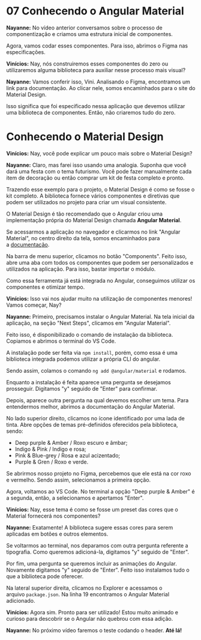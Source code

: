 # 07 Conhecendo o Angular Material

**Nayanne:** No vídeo anterior conversamos sobre o processo de componentização e criamos uma estrutura inicial de componentes.

Agora, vamos codar esses componentes. Para isso, abrimos o Figma nas especificações.

**Vinícios:** Nay, nós construiremos esses componentes do zero ou utilizaremos alguma biblioteca para auxiliar nesse processo mais visual?

**Nayanne:** Vamos conferir isso, Vini. Analisando o Figma, encontramos um link para documentação. Ao clicar nele, somos encaminhados para o site do Material Design.

Isso significa que foi especificado nessa aplicação que devemos utilizar uma biblioteca de componentes. Então, não criaremos tudo do zero.

# Conhecendo o Material Design

**Vinícios:** Nay, você pode explicar um pouco mais sobre o Material Design?

**Nayanne:** Claro, mas farei isso usando uma analogia. Suponha que você dará uma festa com o tema futurismo. Você pode fazer manualmente cada item de decoração ou então comprar um kit de festa completo e pronto.

Trazendo esse exemplo para o projeto, o Material Design é como se fosse o kit completo. A biblioteca fornece vários componentes e diretivas que podem ser utilizados no projeto para criar um visual consistente.

O Material Design é tão recomendado que o Angular criou uma implementação própria do Material Design chamada **Angular Material**.

Se acessarmos a aplicação no navegador e clicarmos no link "Angular Material", no centro direito da tela, somos encaminhados para a [documentação](https://material.angular.io/).

Na barra de menu superior, clicamos no botão "Components". Feito isso, abre uma aba com todos os componentes que podem ser personalizados e utilizados na aplicação. Para isso, bastar importar o módulo.

Como essa ferramenta já está integrada no Angular, conseguimos utilizar os componentes e otimizar tempo.

**Vinícios:** Isso vai nos ajudar muito na utilização de componentes menores! Vamos começar, Nay?

**Nayanne:** Primeiro, precisamos instalar o Angular Material. Na tela inicial da aplicação, na seção "Next Steps", clicamos em "Angular Material".

Feito isso, é disponibilizado o comando de instalação da biblioteca. Copiamos e abrimos o terminal do VS Code.

A instalação pode ser feita via `npm install`, porém, como essa é uma biblioteca integrada podemos utilizar a própria CLI do angular.

Sendo assim, colamos o comando `ng add @angular/material` e rodamos.

Enquanto a instalação é feita aparece uma pergunta se desejamos prosseguir. Digitamos "y" seguido de "Enter" para confirmar.

Depois, aparece outra pergunta na qual devemos escolher um tema. Para entendermos melhor, abrimos a documentação do Angular Material.

No lado superior direito, clicamos no ícone identificado por uma lada de tinta. Abre opções de temas pré-definidos oferecidos pela biblioteca, sendo:

- Deep purple & Amber / Roxo escuro e âmbar;
- Indigo & Pink / Indigo e rosa;
- Pink & Blue-grey / Rosa e azul acizentado;
- Purple & Gren / Roxo e verde.

Se abrirmos nosso projeto no Figma, percebemos que ele está na cor roxo e vermelho. Sendo assim, selecionamos a primeira opção.

Agora, voltamos ao VS Code. No terminal a opção "Deep purple & Amber" é a segunda, então, a selecionamos e apertamos "Enter".

**Vinícios:** Nay, esse tema é como se fosse um preset das cores que o Material fornecerá nos componentes?

**Nayanne:** Exatamente! A biblioteca sugere essas cores para serem aplicadas em botões e outros elementos.

Se voltarmos ao terminal, nos deparamos com outra pergunta referente a tipografia. Como queremos adicioná-la, digitamos "y" seguido de "Enter".

Por fim, uma pergunta se queremos incluir as animações do Angular. Novamente digitamos "y" seguido de "Enter". Feito isso instalamos tudo o que a biblioteca pode oferecer.

Na lateral superior direita, clicamos no Explorer e acessamos o arquivo `package.json`. Na linha 19 encontramos o Angular Material adicionado.

**Vinícios:** Agora sim. Pronto para ser utilizado! Estou muito animado e curioso para descobrir se o Angular não quebrou com essa adição.

**Nayanne:** No próximo vídeo faremos o teste codando o header. **Até lá!**